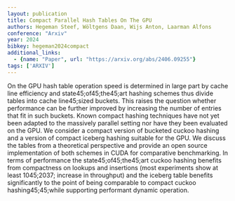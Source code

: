 ```yaml
---
layout: publication
title: Compact Parallel Hash Tables On The GPU
authors: Hegeman Steef, Wöltgens Daan, Wijs Anton, Laarman Alfons
conference: "Arxiv"
year: 2024
bibkey: hegeman2024compact
additional_links:
  - {name: "Paper", url: "https://arxiv.org/abs/2406.09255"}
tags: ['ARXIV']
---
```

On the GPU hash table operation speed is determined in large part by cache line efficiency and state45;of45;the45;art hashing schemes thus divide tables into cache line45;sized buckets. This raises the question whether performance can be further improved by increasing the number of entries that fit in such buckets. Known compact hashing techniques have not yet been adapted to the massively parallel setting nor have they been evaluated on the GPU. We consider a compact version of bucketed cuckoo hashing and a version of compact iceberg hashing suitable for the GPU. We discuss the tables from a theoretical perspective and provide an open source implementation of both schemes in CUDA for comparative benchmarking. In terms of performance the state45;of45;the45;art cuckoo hashing benefits from compactness on lookups and insertions (most experiments show at least 1045;2037; increase in throughput) and the iceberg table benefits significantly to the point of being comparable to compact cuckoo hashing45;45;while supporting performant dynamic operation.
